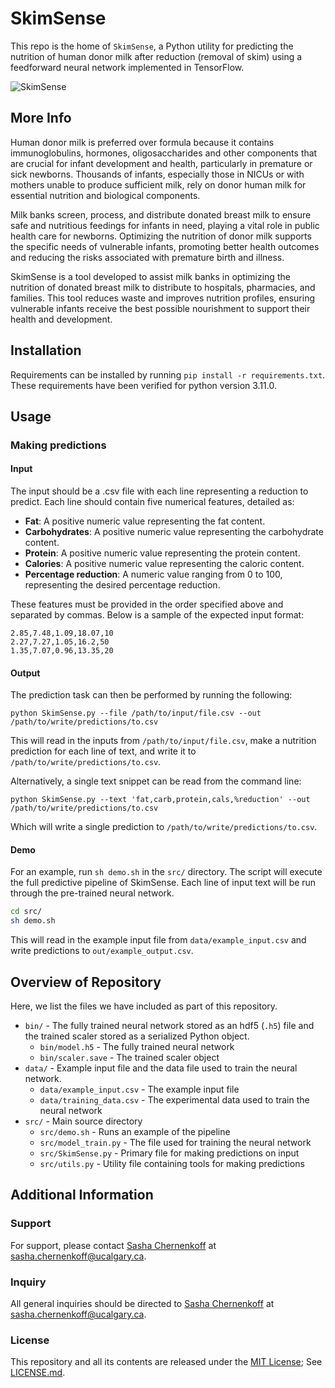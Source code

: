 # SkimSense

This repo is the home of `SkimSense`, a Python utility for predicting the nutrition of 
human donor milk after reduction (removal of skim) using a feedforward neural network 
implemented in TensorFlow.

![SkimSense](https://i.imgur.com/kpKFXlO.png)


## More Info

Human donor milk is preferred over formula because it contains immunoglobulins, hormones, 
oligosaccharides and other components that are crucial for infant development and health, 
particularly in premature or sick newborns. Thousands of infants, especially those in NICUs or 
with mothers unable to produce sufficient milk, rely on donor human milk for essential 
nutrition and biological components.

Milk banks screen, process, and distribute donated breast milk to ensure safe and nutritious 
feedings for infants in need, playing a vital role in public health care for newborns. Optimizing 
the nutrition of donor milk supports the specific needs of vulnerable infants, promoting better 
health outcomes and reducing the risks associated with premature birth and illness.

SkimSense is a tool developed to assist milk banks in optimizing the nutrition of donated 
breast milk to distribute to hospitals, pharmacies, and families. This tool reduces waste and 
improves nutrition profiles, ensuring vulnerable infants receive the best possible nourishment 
to support their health and development.


## Installation

Requirements can be installed by running `pip install -r requirements.txt`. These 
requirements have been verified for python version 3.11.0.


## Usage

### Making predictions

#### Input

The input should be a .csv file with each line representing a reduction to predict. 
Each line should contain five numerical features, detailed as:

* **Fat**: A positive numeric value representing the fat content.
* **Carbohydrates**: A positive numeric value representing the carbohydrate content.
* **Protein**: A positive numeric value representing the protein content.
* **Calories**: A positive numeric value representing the caloric content.
* **Percentage reduction**: A numeric value ranging from 0 to 100, representing the 
desired percentage reduction.

These features must be provided in the order specified above and separated by commas. 
Below is a sample of the expected input format:

```
2.85,7.48,1.09,18.07,10
2.27,7.27,1.05,16.2,50
1.35,7.07,0.96,13.35,20
```


#### Output

The prediction task can then be performed by running the following:

```
python SkimSense.py --file /path/to/input/file.csv --out /path/to/write/predictions/to.csv
```

This will read in the inputs from `/path/to/input/file.csv`, make a nutrition prediction 
for each line of text, and write it to `/path/to/write/predictions/to.csv`.

Alternatively, a single text snippet can be read from the command line:

```
python SkimSense.py --text 'fat,carb,protein,cals,%reduction' --out /path/to/write/predictions/to.csv
```

Which will write a single prediction to `/path/to/write/predictions/to.csv`.


#### Demo

For an example, run `sh demo.sh` in the `src/` directory. The script will execute the full 
predictive pipeline of SkimSense. Each line of input text will be run through the pre-trained 
neural network.

```bash
cd src/
sh demo.sh
```

This will read in the example input file from `data/example_input.csv` and write predictions 
to `out/example_output.csv`.


## Overview of Repository

Here, we list the files we have included as part of this repository.

* `bin/` - The fully trained neural network stored as an hdf5 (`.h5`) file and the trained 
scaler stored as a serialized Python object.
    * `bin/model.h5` - The fully trained neural network
    * `bin/scaler.save` - The trained scaler object
* `data/` - Example input file and the data file used to train the neural network.
    * `data/example_input.csv` - The example input file
    * `data/training_data.csv` - The experimental data used to train the neural network
* `src/` - Main source directory
    * `src/demo.sh` - Runs an example of the pipeline
    * `src/model_train.py` - The file used for training the neural network
    * `src/SkimSense.py` - Primary file for making predictions on input
    * `src/utils.py` - Utility file containing tools for making predictions


## Additional Information

### Support
For support, please contact [Sasha Chernenkoff](http://www.sashachernenkoff.com/) at 
sasha.chernenkoff@ucalgary.ca.

### Inquiry
All general inquiries should be directed to [Sasha Chernenkoff](http://www.sashachernenkoff.com/) 
at sasha.chernenkoff@ucalgary.ca.

### License
This repository and all its contents are released under the 
[MIT License](https://opensource.org/licenses/MIT); See 
[LICENSE.md](https://github.com/sashachernenkoff/SkimSense/blob/main/LICENSE).